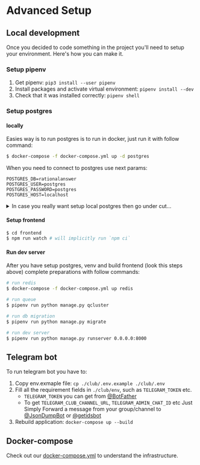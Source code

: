 # Advanced Setup

## Local development

Once you decided to code something in the project you'll need to setup your environment. Here's how you can make it.

### Setup pipenv

1. Get pipenv: `pip3 install --user pipenv`
2. Install packages and activate virtual environment: `pipenv install --dev`
3. Check that it was installed correctly: `pipenv shell`

### Setup postgres

#### locally
  Easies way is to run postgres is to run in docker, just run it with follow command:
  ```sh
  $ docker-compose -f docker-compose.yml up -d postgres
  ```
  When you need to connect to postgres use next params:
  ```dotenv
  POSTGRES_DB=rationalanswer
  POSTGRES_USER=postgres
  POSTGRES_PASSWORD=postgres
  POSTGRES_HOST=localhost
  ```

  <details><summary>In case you really want setup local postgres then go under cut...</summary>

    Brief instruction:

    1. Install postgresql (for macos https://postgresapp.com/ is easies start)
    2. After you install and run postgress create a project database:
          ```sh
          # create db
          $ psql postgres
          postgres=# createdb rationalanswer

          # create user (user: ra, password: rationalanswer)
          postgres=# createuser --interactive --pwpromp

          # grant priviliges
          postgres=# GRANT ALL PRIVILEGES ON DATABASE rationalanswer TO ra;
          postgres=# \connect rationalanswer
          postgres=# GRANT ALL PRIVILEGES ON ALL TABLES IN SCHEMA public TO ra;
          postgres=# GRANT ALL PRIVILEGES ON ALL SEQUENCES IN SCHEMA public to ra;
          postgres=# GRANT ALL PRIVILEGES ON ALL FUNCTIONS IN SCHEMA public to ra;
          postgres=# \q

          # check connection
          $ psql -d rationalanswer -U ra
          ```

  </details>

#### Setup frontend
```sh
$ cd frontend
$ npm run watch # will implicitly run `npm ci`
```

#### Run dev server
After you have setup postgres, venv and build frontend (look this steps above) complete preparations with follow commands:
```sh
# run redis
$ docker-compose -f docker-compose.yml up redis

# run queue
$ pipenv run python manage.py qcluster

# run db migration
$ pipenv run python manage.py migrate

# run dev server
$ pipenv run python manage.py runserver 0.0.0.0:8000
```

## Telegram bot

To run telegram bot you have to:
  1. Copy env.exmaple file: `cp ./club/.env.example ./club/.env`
  2. Fill all the requirement fields in `./club/env`, such as `TELEGRAM_TOKEN` etc.
      - `TELEGRAM_TOKEN` you can get from [@BotFather](https://t.me/BotFather)
      - To get `TELEGRAM_CLUB_CHANNEL_URL`, `TELEGRAM_ADMIN_CHAT_ID` etc Just Simply Forward a message from your group/channel to [@JsonDumpBot](https://t.me/JsonDumpBot) or [@getidsbot](https://t.me/getidsbot)
  3. Rebuild application: `docker-compose up --build`

## Docker-compose

Check out our [docker-compose.yml](https://github.com/nDmitry/RationalAnswer.club/blob/main/docker-compose.yml) to understand the infrastructure.
